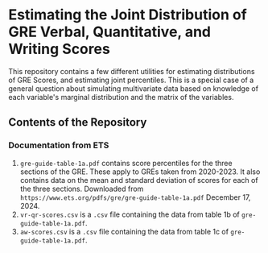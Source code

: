 # Estimating the Joint Distribution of GRE Verbal, Quantitative, and Writing Scores

This repository contains a few different utilities for estimating distributions
of GRE Scores, and estimating joint percentiles. This is a special case of a
general question about simulating multivariate data based on knowledge of each
variable's marginal distribution and the matrix of the variables.

## Contents of the Repository

### Documentation from ETS

1. `gre-guide-table-1a.pdf` contains score percentiles for the three sections of
the GRE. These apply to GREs taken from 2020-2023. It also contains data on the
mean and standard deviation of scores for each of the three sections. Downloaded
from `https://www.ets.org/pdfs/gre/gre-guide-table-1a.pdf` December 17, 2024.
2. `vr-qr-scores.csv` is a `.csv` file containing the data from table 1b of
`gre-guide-table-1a.pdf`.
3. `aw-scores.csv` is a `.csv` file containing the data from table 1c of
`gre-guide-table-1a.pdf`.